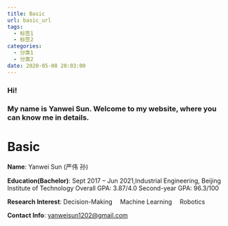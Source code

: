 ```yaml
---
title: Basic
url: basic_url
tags:
  - 标签1
  - 标签2
categories:
  - 分类1
  - 分类2
date: 2020-05-08 20:03:00
---
```

### Hi! 
### My name is Yanwei Sun. Welcome to my website, where you can know me in details.

# Basic
**Name**:   Yanwei Sun (严伟 孙)

**Education(Bachelor)**: Sept 2017 – Jun 2021,Industrial Engineering, Beijing Institute of Technology 
                        Overall GPA: 3.87/4.0    Second-year GPA: 96.3/100

**Research Interest**: Decision-Making&emsp; Machine Learning&emsp; Robotics

**Contact Info**: yanweisun1202@gmail.com

